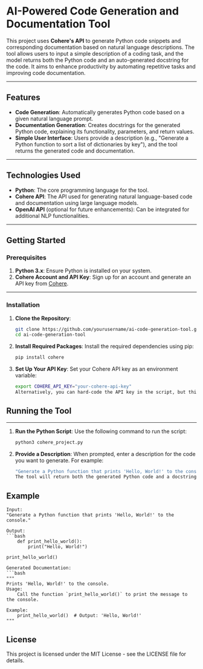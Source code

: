 # AI-Powered Code Generation and Documentation Tool

This project uses **Cohere's API** to generate Python code snippets and corresponding documentation based on natural language descriptions. The tool allows users to input a simple description of a coding task, and the model returns both the Python code and an auto-generated docstring for the code. It aims to enhance productivity by automating repetitive tasks and improving code documentation.

---

## Features

- **Code Generation**: Automatically generates Python code based on a given natural language prompt.
- **Documentation Generation**: Creates docstrings for the generated Python code, explaining its functionality, parameters, and return values.
- **Simple User Interface**: Users provide a description (e.g., "Generate a Python function to sort a list of dictionaries by key"), and the tool returns the generated code and documentation.

---

## Technologies Used

- **Python**: The core programming language for the tool.
- **Cohere API**: The API used for generating natural language-based code and documentation using large language models.
- **OpenAI API** (optional for future enhancements): Can be integrated for additional NLP functionalities.

---

## Getting Started

### Prerequisites

1. **Python 3.x**: Ensure Python is installed on your system.
2. **Cohere Account and API Key**: Sign up for an account and generate an API key from [Cohere](https://cohere.ai/).

---

### Installation

1. **Clone the Repository**:

   ```bash
   git clone https://github.com/yourusername/ai-code-generation-tool.git
   cd ai-code-generation-tool

2. **Install Required Packages**:
    Install the required dependencies using pip:

    ```bash
    pip install cohere

3. **Set Up Your API Key**:
    Set your Cohere API key as an environment variable:
    ```bash
    export COHERE_API_KEY="your-cohere-api-key"
    Alternatively, you can hard-code the API key in the script, but this is not recommended for security reasons.

## Running the Tool
---
1. **Run the Python Script**:
    Use the following command to run the script:

    ```bash
    python3 cohere_project.py

2. **Provide a Description**:
When prompted, enter a description for the code you want to generate. For example:
    ```bash
    "Generate a Python function that prints 'Hello, World!' to the console."
    The tool will return both the generated Python code and a docstring explaining the code.
    
## Example
    Input:
    "Generate a Python function that prints 'Hello, World!' to the console."

    Output:
    ```bash
        def print_hello_world():
            print("Hello, World!")

    print_hello_world()

    Generated Documentation:
    ```bash
    """
    Prints 'Hello, World!' to the console.
    Usage:
        Call the function `print_hello_world()` to print the message to the console.

    Example:
        print_hello_world()  # Output: 'Hello, World!'
    """

## License
This project is licensed under the MIT License - see the LICENSE file for details.